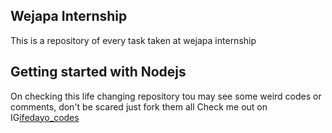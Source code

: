 
Wejapa Internship
----
This is a repository of every task taken at wejapa internship


Getting started with Nodejs
---------------------------

On checking this life changing repository tou may see some weird codes or comments, don't be scared just fork them all
Check me out on IG<a href="https://www.instagram.com/ifedayo_codes">ifedayo_codes</a>
